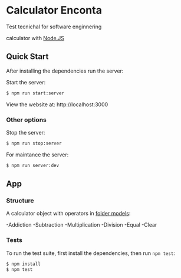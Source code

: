 # Calculator Enconta

Test tecnichal for software enginnering

calculator with [Node.JS](https://nodejs.org/es/)

## Quick Start

After installing the dependencies run the server:

Start the server:

```bash
$ npm run start:server
```

View the website at: http://localhost:3000

### Other options

Stop the server:

```bash
$ npm run stop:server
```

For maintance the server:

```bash
$ npm run server:dev
```
## App

### Structure

A calculator object with operators in [folder models](./models):

-Addiction
-Subtraction
-Multiplication
-Division
-Equal
-Clear

### Tests

To run the test suite, first install the dependencies, then run `npm test`:

```bash
$ npm install
$ npm test
```
